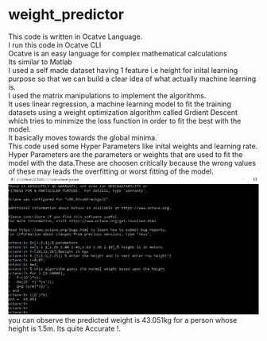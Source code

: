 # weight_predictor
This code is written in Ocatve Language.<br/>
I run this code in Ocatve CLI<br/>
Ocatve is an easy language for complex mathematical calculations<br/>
Its similar to Matlab<br/>
I used a self made dataset having 1 feature i.e height for inital learning purpose so that we can build a clear idea of what actually machine learning is.<br/>
I used the matrix manipulations to implement the algorithms.<br/>
It uses linear regression, a machine learning model to fit the training datasets using a weight optimization algorithm called Grdient Descent<br/>
which tries to minimize the loss function in order to fit the best with the model.<br/>
It basically moves towards the global minima.<br/>
This code used some Hyper Parameters like inital weights and learning rate.<br/>
Hyper Parameters are the parameters or weights that are used to fit the model with the data.These are choosen critically because the wrong values of these may leads the overfitting or worst fitting of the model.
![working](https://github.com/parasgulati/weight_predictor/blob/master/Capture.PNG)
you can observe the predicted weight is 43.051kg for a person whose height is 1.5m. 
Its quite Accurate !.
